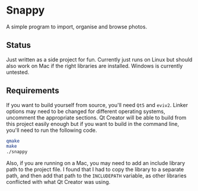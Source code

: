 # Snappy
A simple program to import, organise and browse photos.

## Status
Just written as a side project for fun. Currently just runs on Linux but should also work on Mac if the right libraries are installed. Windows is currently untested.

## Requirements
If you want to build yourself from source, you'll need ``Qt5`` and ``eviv2``.
Linker options may need to be changed for different operating systems, uncomment the appropriate sections.
Qt Creator will be able to build from this project easily enough but if you want to build in the command line, you'll need to run the following code.

```bash
qmake
make
./snappy
```
Also, if you are running on a Mac, you may need to add an include library path to the project file. I found that I had to copy the library to a separate path, and then add that path to the ``INCLUDEPATH`` variable, as other libraries conflicted with what Qt Creator was using.

